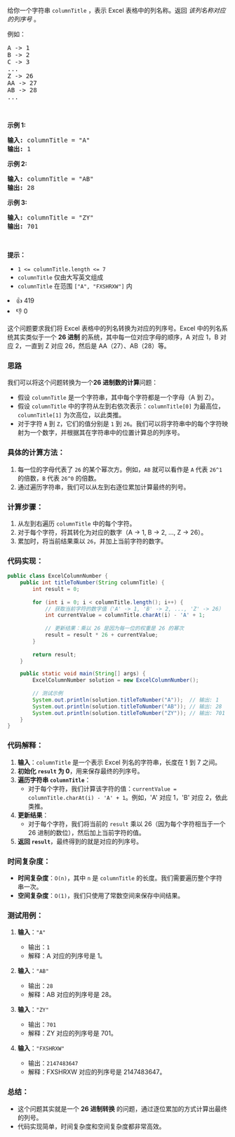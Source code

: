 <p>给你一个字符串&nbsp;<code>columnTitle</code> ，表示 Excel 表格中的列名称。返回 <em>该列名称对应的列序号</em>&nbsp;。</p>

<p>例如：</p>

<pre>
A -&gt; 1
B -&gt; 2
C -&gt; 3
...
Z -&gt; 26
AA -&gt; 27
AB -&gt; 28 
...</pre>

<p>&nbsp;</p>

<p><strong>示例 1:</strong></p>

<pre>
<strong>输入:</strong> columnTitle = "A"
<strong>输出:</strong> 1
</pre>

<p><strong>示例&nbsp;2:</strong></p>

<pre>
<strong>输入: </strong>columnTitle = "AB"
<strong>输出:</strong> 28
</pre>

<p><strong>示例&nbsp;3:</strong></p>

<pre>
<strong>输入: </strong>columnTitle = "ZY"
<strong>输出:</strong> 701</pre>

<p>&nbsp;</p>

<p><strong>提示：</strong></p>

<ul> 
 <li><code>1 &lt;= columnTitle.length &lt;= 7</code></li> 
 <li><code>columnTitle</code> 仅由大写英文组成</li> 
 <li><code>columnTitle</code> 在范围 <code>["A", "FXSHRXW"]</code> 内</li> 
</ul>

<div><li>👍 419</li><li>👎 0</li></div>

这个问题要求我们将 Excel 表格中的列名转换为对应的列序号。Excel 中的列名系统其实类似于一个 **26 进制** 的系统，其中每一位对应字母的顺序，A 对应 1，B 对应 2，一直到 Z 对应 26，然后是 AA（27）、AB（28）等。

### 思路

我们可以将这个问题转换为一个**26 进制数的计算**问题：

- 假设 `columnTitle` 是一个字符串，其中每个字符都是一个字母（A 到 Z）。
- 假设 `columnTitle` 中的字符从左到右依次表示：`columnTitle[0]` 为最高位，`columnTitle[1]` 为次高位，以此类推。
- 对于字符 `A` 到 `Z`，它们的值分别是 `1` 到 `26`。我们可以将字符串中的每个字符映射为一个数字，并根据其在字符串中的位置计算总的列序号。

### 具体的计算方法：
1. 每一位的字母代表了 `26` 的某个幂次方。例如，`AB` 就可以看作是 `A` 代表 `26^1` 的倍数，`B` 代表 `26^0` 的倍数。
2. 通过遍历字符串，我们可以从左到右逐位累加计算最终的列号。

### 计算步骤：
1. 从左到右遍历 `columnTitle` 中的每个字符。
2. 对于每个字符，将其转化为对应的数字（A -> 1, B -> 2, ..., Z -> 26）。
3. 累加时，将当前结果乘以 `26`，并加上当前字符的数字。

### 代码实现：

```java
public class ExcelColumnNumber {
    public int titleToNumber(String columnTitle) {
        int result = 0;
        
        for (int i = 0; i < columnTitle.length(); i++) {
            // 获取当前字符的数字值（'A' -> 1, 'B' -> 2, ..., 'Z' -> 26）
            int currentValue = columnTitle.charAt(i) - 'A' + 1;
            
            // 更新结果：乘以 26 是因为每一位的权重是 26 的幂次
            result = result * 26 + currentValue;
        }
        
        return result;
    }

    public static void main(String[] args) {
        ExcelColumnNumber solution = new ExcelColumnNumber();
        
        // 测试示例
        System.out.println(solution.titleToNumber("A"));  // 输出: 1
        System.out.println(solution.titleToNumber("AB")); // 输出: 28
        System.out.println(solution.titleToNumber("ZY")); // 输出: 701
    }
}
```

### 代码解释：
1. **输入**：`columnTitle` 是一个表示 Excel 列名的字符串，长度在 1 到 7 之间。
2. **初始化 `result` 为 0**，用来保存最终的列序号。
3. **遍历字符串 `columnTitle`**：
    - 对于每个字符，我们计算该字符的值：`currentValue = columnTitle.charAt(i) - 'A' + 1`。例如，'A' 对应 1，'B' 对应 2，依此类推。
4. **更新结果**：
    - 对于每个字符，我们将当前的 `result` 乘以 26（因为每个字符相当于一个 26 进制的数位），然后加上当前字符的值。
5. **返回 `result`**，最终得到的就是对应的列序号。

### 时间复杂度：
- **时间复杂度**：`O(n)`，其中 `n` 是 `columnTitle` 的长度。我们需要遍历整个字符串一次。
- **空间复杂度**：`O(1)`，我们只使用了常数空间来保存中间结果。

### 测试用例：

1. **输入**：`"A"`
    - 输出：`1`
    - 解释：A 对应的列序号是 1。

2. **输入**：`"AB"`
    - 输出：`28`
    - 解释：AB 对应的列序号是 28。

3. **输入**：`"ZY"`
    - 输出：`701`
    - 解释：ZY 对应的列序号是 701。

4. **输入**：`"FXSHRXW"`
    - 输出：`2147483647`
    - 解释：FXSHRXW 对应的列序号是 2147483647。

### 总结：
- 这个问题其实就是一个 **26 进制转换** 的问题，通过逐位累加的方式计算出最终的列号。
- 代码实现简单，时间复杂度和空间复杂度都非常高效。